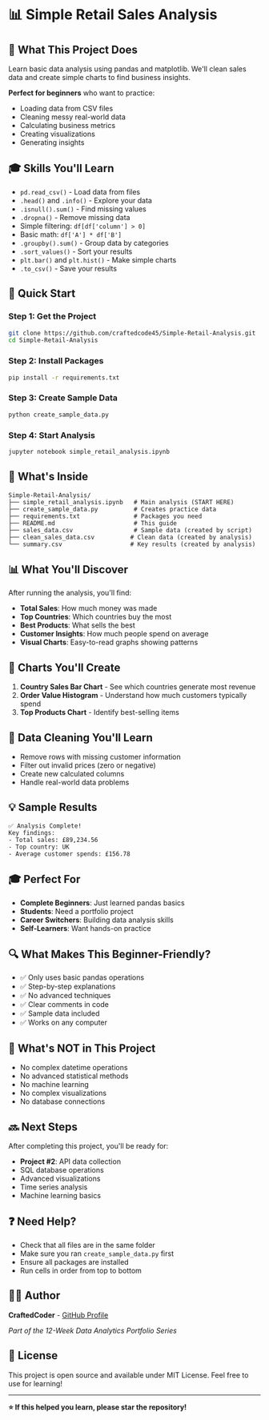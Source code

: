 # 📊 Simple Retail Sales Analysis

## 🎯 What This Project Does
Learn basic data analysis using pandas and matplotlib. We'll clean sales data and create simple charts to find business insights.

**Perfect for beginners** who want to practice:
- Loading data from CSV files
- Cleaning messy real-world data
- Calculating business metrics
- Creating visualizations
- Generating insights

## 🎓 Skills You'll Learn
- `pd.read_csv()` - Load data from files
- `.head()` and `.info()` - Explore your data
- `.isnull().sum()` - Find missing values
- `.dropna()` - Remove missing data
- Simple filtering: `df[df['column'] > 0]`
- Basic math: `df['A'] * df['B']`
- `.groupby().sum()` - Group data by categories
- `.sort_values()` - Sort your results
- `plt.bar()` and `plt.hist()` - Make simple charts
- `.to_csv()` - Save your results

## 🚀 Quick Start

### Step 1: Get the Project
```bash
git clone https://github.com/craftedcode45/Simple-Retail-Analysis.git
cd Simple-Retail-Analysis
```

### Step 2: Install Packages
```bash
pip install -r requirements.txt
```

### Step 3: Create Sample Data
```bash
python create_sample_data.py
```

### Step 4: Start Analysis
```bash
jupyter notebook simple_retail_analysis.ipynb
```

## 📁 What's Inside
```
Simple-Retail-Analysis/
├── simple_retail_analysis.ipynb   # Main analysis (START HERE)
├── create_sample_data.py          # Creates practice data
├── requirements.txt               # Packages you need
├── README.md                      # This guide
├── sales_data.csv                 # Sample data (created by script)
├── clean_sales_data.csv          # Clean data (created by analysis)
└── summary.csv                   # Key results (created by analysis)
```

## 📊 What You'll Discover
After running the analysis, you'll find:
- **Total Sales**: How much money was made
- **Top Countries**: Which countries buy the most
- **Best Products**: What sells the best
- **Customer Insights**: How much people spend on average
- **Visual Charts**: Easy-to-read graphs showing patterns

## 🎨 Charts You'll Create
1. **Country Sales Bar Chart** - See which countries generate most revenue
2. **Order Value Histogram** - Understand how much customers typically spend
3. **Top Products Chart** - Identify best-selling items

## 🧹 Data Cleaning You'll Learn
- Remove rows with missing customer information
- Filter out invalid prices (zero or negative)
- Create new calculated columns
- Handle real-world data problems

## 💡 Sample Results
```
✅ Analysis Complete!
Key findings:
- Total sales: £89,234.56
- Top country: UK
- Average customer spends: £156.78
```

## 🎓 Perfect For
- **Complete Beginners**: Just learned pandas basics
- **Students**: Need a portfolio project
- **Career Switchers**: Building data analysis skills
- **Self-Learners**: Want hands-on practice

## 🔍 What Makes This Beginner-Friendly?
- ✅ Only uses basic pandas operations
- ✅ Step-by-step explanations
- ✅ No advanced techniques
- ✅ Clear comments in code
- ✅ Sample data included
- ✅ Works on any computer

## 🚫 What's NOT in This Project
- No complex datetime operations
- No advanced statistical methods
- No machine learning
- No complex visualizations
- No database connections

## 🔜 Next Steps
After completing this project, you'll be ready for:
- **Project #2**: API data collection
- SQL database operations
- Advanced visualizations
- Time series analysis
- Machine learning basics

## ❓ Need Help?
- Check that all files are in the same folder
- Make sure you ran `create_sample_data.py` first
- Ensure all packages are installed
- Run cells in order from top to bottom

## 👨‍💻 Author
**CraftedCoder** - [GitHub Profile](https://github.com/craftedcode45)

*Part of the 12-Week Data Analytics Portfolio Series*

## 📄 License
This project is open source and available under MIT License. Feel free to use for learning!

---

**⭐ If this helped you learn, please star the repository!**